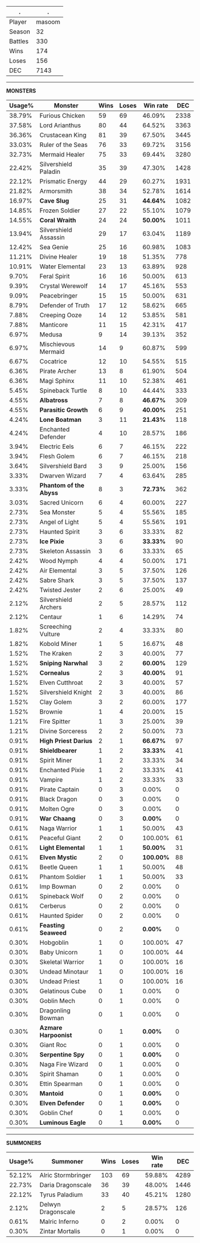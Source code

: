 .|.
|-|-
Player|masoom
Season|32
Battles|330
Wins|174
Loses|156
DEC|7143

---
**MONSTERS**

Usage%|Monster|Wins|Loses|Win rate|DEC|
-|-|-|-|-|-|
38.79%|Furious Chicken|59|69|46.09%|2338|
37.58%|Lord Arianthus|80|44|64.52%|3363|
36.36%|Crustacean King|81|39|67.50%|3445|
33.03%|Ruler of the Seas|76|33|69.72%|3156|
32.73%|Mermaid Healer|75|33|69.44%|3280|
22.42%|Silvershield Paladin|35|39|47.30%|1428|
22.12%|Prismatic Energy|44|29|60.27%|1931|
21.82%|Armorsmith|38|34|52.78%|1614|
16.97%|**Cave Slug**|25|31|**44.64%**|1082|
14.85%|Frozen Soldier|27|22|55.10%|1079|
14.55%|**Coral Wraith**|24|24|**50.00%**|1011|
13.94%|Silvershield Assassin|29|17|63.04%|1189|
12.42%|Sea Genie|25|16|60.98%|1083|
11.21%|Divine Healer|19|18|51.35%|778|
10.91%|Water Elemental|23|13|63.89%|928|
9.70%|Feral Spirit|16|16|50.00%|613|
9.39%|Crystal Werewolf|14|17|45.16%|553|
9.09%|Peacebringer|15|15|50.00%|631|
8.79%|Defender of Truth|17|12|58.62%|665|
7.88%|Creeping Ooze|14|12|53.85%|581|
7.88%|Manticore|11|15|42.31%|417|
6.97%|Medusa|9|14|39.13%|352|
6.97%|Mischievous Mermaid|14|9|60.87%|599|
6.67%|Cocatrice|12|10|54.55%|515|
6.36%|Pirate Archer|13|8|61.90%|504|
6.36%|Magi Sphinx|11|10|52.38%|461|
5.45%|Spineback Turtle|8|10|44.44%|333|
4.55%|**Albatross**|7|8|**46.67%**|309|
4.55%|**Parasitic Growth**|6|9|**40.00%**|251|
4.24%|**Lone Boatman**|3|11|**21.43%**|118|
4.24%|Enchanted Defender|4|10|28.57%|186|
3.94%|Electric Eels|6|7|46.15%|222|
3.94%|Flesh Golem|6|7|46.15%|218|
3.64%|Silvershield Bard|3|9|25.00%|156|
3.33%|Dwarven Wizard|7|4|63.64%|285|
3.33%|**Phantom of the Abyss**|8|3|**72.73%**|362|
3.03%|Sacred Unicorn|6|4|60.00%|227|
2.73%|Sea Monster|5|4|55.56%|185|
2.73%|Angel of Light|5|4|55.56%|191|
2.73%|Haunted Spirit|3|6|33.33%|82|
2.73%|**Ice Pixie**|3|6|**33.33%**|90|
2.73%|Skeleton Assassin|3|6|33.33%|65|
2.42%|Wood Nymph|4|4|50.00%|171|
2.42%|Air Elemental|3|5|37.50%|126|
2.42%|Sabre Shark|3|5|37.50%|137|
2.42%|Twisted Jester|2|6|25.00%|49|
2.12%|Silvershield Archers|2|5|28.57%|112|
2.12%|Centaur|1|6|14.29%|74|
1.82%|Screeching Vulture|2|4|33.33%|80|
1.82%|Kobold Miner|1|5|16.67%|48|
1.52%|The Kraken|2|3|40.00%|77|
1.52%|**Sniping Narwhal**|3|2|**60.00%**|129|
1.52%|**Cornealus**|2|3|**40.00%**|91|
1.52%|Elven Cutthroat|2|3|40.00%|57|
1.52%|Silvershield Knight|2|3|40.00%|86|
1.52%|Clay Golem|3|2|60.00%|177|
1.52%|Brownie|1|4|20.00%|15|
1.21%|Fire Spitter|1|3|25.00%|39|
1.21%|Divine Sorceress|2|2|50.00%|73|
0.91%|**High Priest Darius**|2|1|**66.67%**|97|
0.91%|**Shieldbearer**|1|2|**33.33%**|41|
0.91%|Spirit Miner|1|2|33.33%|34|
0.91%|Enchanted Pixie|1|2|33.33%|41|
0.91%|Vampire|1|2|33.33%|33|
0.91%|Pirate Captain|0|3|0.00%|0|
0.91%|Black Dragon|0|3|0.00%|0|
0.91%|Molten Ogre|0|3|0.00%|0|
0.91%|**War Chaang**|0|3|**0.00%**|0|
0.61%|Naga Warrior|1|1|50.00%|43|
0.61%|Peaceful Giant|2|0|100.00%|61|
0.61%|**Light Elemental**|1|1|**50.00%**|31|
0.61%|**Elven Mystic**|2|0|**100.00%**|88|
0.61%|Beetle Queen|1|1|50.00%|48|
0.61%|Phantom Soldier|1|1|50.00%|33|
0.61%|Imp Bowman|0|2|0.00%|0|
0.61%|Spineback Wolf|0|2|0.00%|0|
0.61%|Cerberus|0|2|0.00%|0|
0.61%|Haunted Spider|0|2|0.00%|0|
0.61%|**Feasting Seaweed**|0|2|**0.00%**|0|
0.30%|Hobgoblin|1|0|100.00%|47|
0.30%|Baby Unicorn|1|0|100.00%|44|
0.30%|Skeletal Warrior|1|0|100.00%|16|
0.30%|Undead Minotaur|1|0|100.00%|16|
0.30%|Undead Priest|1|0|100.00%|16|
0.30%|Gelatinous Cube|0|1|0.00%|0|
0.30%|Goblin Mech|0|1|0.00%|0|
0.30%|Dragonling Bowman|0|1|0.00%|0|
0.30%|**Azmare Harpoonist**|0|1|**0.00%**|0|
0.30%|Giant Roc|0|1|0.00%|0|
0.30%|**Serpentine Spy**|0|1|**0.00%**|0|
0.30%|Naga Fire Wizard|0|1|0.00%|0|
0.30%|Spirit Shaman|0|1|0.00%|0|
0.30%|Ettin Spearman|0|1|0.00%|0|
0.30%|**Mantoid**|0|1|**0.00%**|0|
0.30%|**Elven Defender**|0|1|**0.00%**|0|
0.30%|Goblin Chef|0|1|0.00%|0|
0.30%|**Luminous Eagle**|0|1|**0.00%**|0|

---
**SUMMONERS**

Usage%|Summoner|Wins|Loses|Win rate|DEC|
-|-|-|-|-|-|
52.12%|Alric Stormbringer|103|69|59.88%|4289|
22.73%|Daria Dragonscale|36|39|48.00%|1446|
22.12%|Tyrus Paladium|33|40|45.21%|1280|
2.12%|Delwyn Dragonscale|2|5|28.57%|126|
0.61%|Malric Inferno|0|2|0.00%|0|
0.30%|Zintar Mortalis|0|1|0.00%|0|
